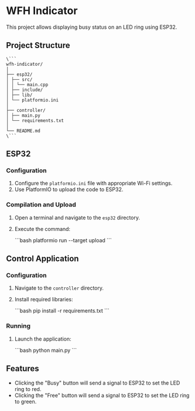 # WFH Indicator

This project allows displaying busy status on an LED ring using ESP32.

## Project Structure

    \```
    wfh-indicator/
    │
    ├── esp32/
    │ ├── src/
    │ │ └── main.cpp
    │ ├── include/
    │ ├── lib/
    │ └── platformio.ini
    │
    ├── controller/
    │ ├── main.py
    │ └── requirements.txt
    │
    └── README.md
    \```

## ESP32

### Configuration

1. Configure the `platformio.ini` file with appropriate Wi-Fi settings.
2. Use PlatformIO to upload the code to ESP32.

### Compilation and Upload

1. Open a terminal and navigate to the `esp32` directory.
2. Execute the command:

   \```bash
   platformio run --target upload
   \```

## Control Application

### Configuration

1. Navigate to the `controller` directory.
2. Install required libraries:

   \```bash
   pip install -r requirements.txt
   \```

### Running

1. Launch the application:

   \```bash
   python main.py
   \```

## Features

- Clicking the "Busy" button will send a signal to ESP32 to set the LED ring to red.
- Clicking the "Free" button will send a signal to ESP32 to set the LED ring to green.